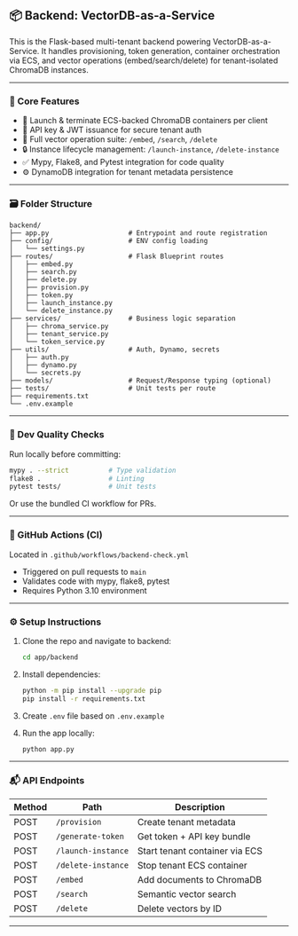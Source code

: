 ## 📦 Backend: VectorDB-as-a-Service

This is the Flask-based multi-tenant backend powering VectorDB-as-a-Service. It handles provisioning, token generation, container orchestration via ECS, and vector operations (embed/search/delete) for tenant-isolated ChromaDB instances.

---

### 🚀 Core Features

- 🔧 Launch & terminate ECS-backed ChromaDB containers per client
- 🔐 API key & JWT issuance for secure tenant auth
- 📁 Full vector operation suite: `/embed`, `/search`, `/delete`
- 🔒 Instance lifecycle management: `/launch-instance`, `/delete-instance`
- ✅ Mypy, Flake8, and Pytest integration for code quality
- ⚙️ DynamoDB integration for tenant metadata persistence

---

### 🗃 Folder Structure

```
backend/
├── app.py                    # Entrypoint and route registration
├── config/                   # ENV config loading
│   └── settings.py
├── routes/                   # Flask Blueprint routes
│   ├── embed.py
│   ├── search.py
│   ├── delete.py
│   ├── provision.py
│   ├── token.py
│   ├── launch_instance.py
│   └── delete_instance.py
├── services/                 # Business logic separation
│   ├── chroma_service.py
│   ├── tenant_service.py
│   └── token_service.py
├── utils/                    # Auth, Dynamo, secrets
│   ├── auth.py
│   ├── dynamo.py
│   └── secrets.py
├── models/                   # Request/Response typing (optional)
├── tests/                    # Unit tests per route
├── requirements.txt
└── .env.example
```

---

### 🧪 Dev Quality Checks

Run locally before committing:

```bash
mypy . --strict          # Type validation
flake8 .                 # Linting
pytest tests/            # Unit tests
```

Or use the bundled CI workflow for PRs.

---

### 🔁 GitHub Actions (CI)

Located in `.github/workflows/backend-check.yml`

- Triggered on pull requests to `main`
- Validates code with mypy, flake8, pytest
- Requires Python 3.10 environment

---

### ⚙️ Setup Instructions

1. Clone the repo and navigate to backend:

   ```bash
   cd app/backend
   ```

2. Install dependencies:

   ```bash
   python -m pip install --upgrade pip
   pip install -r requirements.txt
   ```

3. Create `.env` file based on `.env.example`

4. Run the app locally:

   ```bash
   python app.py
   ```

---

### 📬 API Endpoints

| Method | Path                  | Description                        |
|--------|-----------------------|------------------------------------|
| POST   | `/provision`          | Create tenant metadata             |
| POST   | `/generate-token`     | Get token + API key bundle         |
| POST   | `/launch-instance`    | Start tenant container via ECS     |
| POST   | `/delete-instance`    | Stop tenant ECS container          |
| POST   | `/embed`              | Add documents to ChromaDB          |
| POST   | `/search`             | Semantic vector search             |
| POST   | `/delete`             | Delete vectors by ID               |

---
